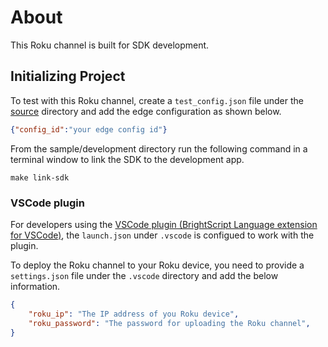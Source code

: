 # About

This Roku channel is built for SDK development.

## Initializing Project

To test with this Roku channel, create a `test_config.json` file under the [source](./source) directory and add the edge configuration as shown below.

```json
{"config_id":"your edge config id"}
```

From the sample/development directory run the following command in a terminal window to link the SDK to the development app.

```shell
make link-sdk
```

### VSCode plugin

For developers using the [VSCode plugin (BrightScript Language extension for VSCode)](https://marketplace.visualstudio.com/items?itemName=RokuCommunity.brightscript), the `launch.json` under `.vscode` is configued to work with the plugin.

To deploy the Roku channel to your Roku device, you need to provide a `settings.json` file under the `.vscode` directory and add the below information.

```json
{
    "roku_ip": "The IP address of you Roku device",
    "roku_password": "The password for uploading the Roku channel",
}
```
